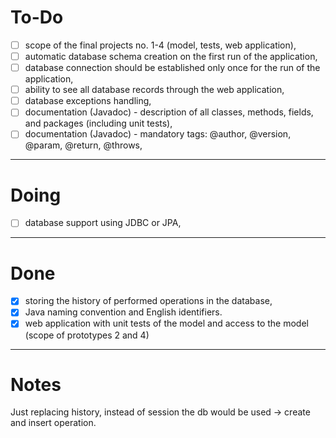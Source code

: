 # To-Do

- [ ] scope of the final projects no. 1-4 (model, tests, web application),
- [ ] automatic database schema creation on the first run of the application,
- [ ] database connection should be established only once for the run of the application,
- [ ] ability to see all database records through the web application,
- [ ] database exceptions handling,
- [ ] documentation (Javadoc) - description of all classes, methods, fields, and packages (including unit tests),
- [ ] documentation (Javadoc) - mandatory tags: @author, @version, @param, @return, @throws,

---

# Doing

- [ ] database support using JDBC or JPA,

---

# Done

- [x] storing the history of performed operations in the database,
- [x] Java naming convention and English identifiers.
- [x] web application with unit tests of the model and access to the model (scope of prototypes 2 and 4)

--- 

# Notes
Just replacing history, instead of session the db would be used -> create and insert operation.